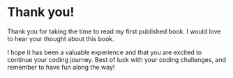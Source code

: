 # Thank you!


   
Thank you for taking the time to read my first published book. I would love to hear your thought about this book. 

I hope it has been a valuable experience and that you are excited to continue your coding journey. Best of luck with your coding challenges, and remember to have fun along the way!
